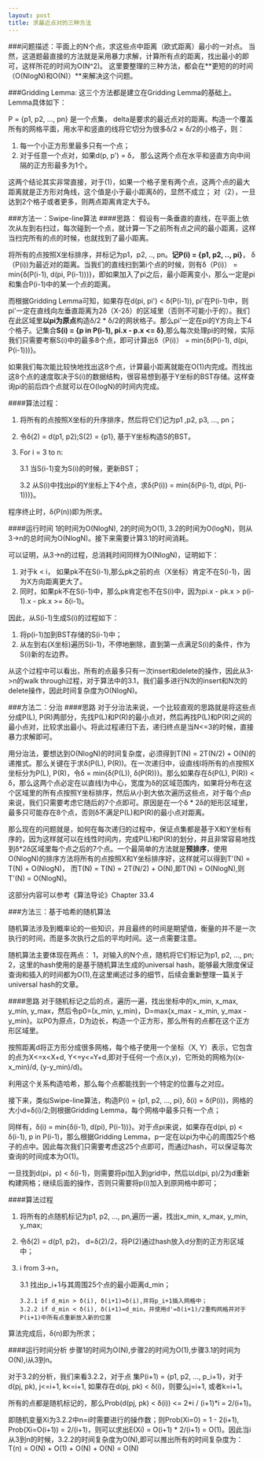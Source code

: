 ```yaml
---
layout: post
title: 求最近点对的三种方法 
---
```


###问题描述：平面上的N个点，求这些点中距离（欧式距离）最小的一对点。
当然，这道题最直接的方法就是采用暴力求解，计算所有点的距离，找出最小的即可，这样所花的时间为O(N^2)。
这里要整理的三种方法，都会在**更短的的时间（O(NlogN)和O(N)）**来解决这个问题。

###Gridding Lemma:
这三个方法都是建立在Gridding Lemma的基础上。Lemma具体如下：

P = {p1, p2, ..., pn} 是一个点集， delta是要求的最近点对的距离。构造一个覆盖所有的网格平面，用水平和竖直的线将它切分为很多δ/2 × δ/2的小格子，则：

1. 每一个小正方形里最多只有一个点；
2. 对于任意一个点对，如果d(p, p') = δ， 那么这两个点在水平和竖直方向中间隔的正方形最多为1个。

这两个结论其实非常直接，对于(1)，如果一个格子里有两个点，这两个点的最大距离就是正方形对角线，这个值是小于最小距离δ的，显然不成立；
对（2），一旦达到2个格子或者更多，则两点距离肯定大于δ。

###方法一：Swipe-line算法
####思路：
假设有一条垂直的直线，在平面上依次从左到右扫过，每次碰到一个点，就计算一下之前所有点之间的最小距离，这样当扫完所有的点的时候，也就找到了最小距离。

将所有的点按照X坐标排序，并标记为p1，p2, .., pn。**记P(i) = {p1, p2, .., pi}**， δ（P(i))为最近对的距离。当我们的直线扫到第i个点的时候，则有δ（P(i)） = min{δ(P(i-1), d(pi, P(i-1)))}，即如果加入了pi之后，最小距离变小，那么一定是pi和集合P(i-1)中的某一个点的距离。

而根据Gridding Lemma可知，如果存在d(pi, pi') < δ(P(i-1)), pi'在P(i-1)中，则pi'一定在直线向左垂直距离为2δ（X-2δ）的区域里（否则不可能小于的）。我们在此区域里**以pi为原点**构造δ/2 * δ/2的网状格子。那么pi'一定在pi的Y方向上下4个格子。记集合**S(i) = {p in P(i-1), pi.x - p.x <= δ}**,那么每次处理pi的时候，实际我们只需要考察S(i)中的最多8个点，即可计算出δ（P(i)） = min{δ(P(i-1), d(pi, P(i-1)))}。

如果我们每次能比较快地找出这8个点，计算最小距离就能在O(1)内完成。而找出这8个点的速度取决于S(i)的数据结构，很容易想到基于Y坐标的BST存储。这样查询pi的前后四个点就可以在O(logN)的时间内完成。


####算法过程：

1.	将所有的点按照X坐标的升序排序，然后将它们记为p1 ,p2, p3, ..., pn；
2.	令δ(2) = d(p1, p2);S(2) = {p1}, 基于Y坐标构造S的BST。
3.	For i = 3 to n:

	3.1 当S(i-1)变为S(i)的时候，更新BST；
	
	3.2 从S(i)中找出pi的Y坐标上下4个点，求δ(P(i)) = min{δ(P(i-1), d(pi, P(i-1)))}。
	
	
程序终止时，δ(P(n))即为所求。

####运行时间
1的时间为O(NlogN), 2的时间为O(1), 3.2的时间为O(logN)，则从3->n的总时间为O(NlogN)。接下来需要计算3.1的时间消耗。

可以证明，从3->n的过程，总消耗时间同样为O(NlogN)，证明如下：

1.	对于k < i， 如果pk不在S(i-1),那么pk之前的点（X坐标）肯定不在S(i-1)，因为X方向距离更大了。
2.	同时，如果pk不在S(i-1)中，那么pk肯定也不在S(i)中，因为pi.x - pk.x > p(i-1).x - pk.x >= δ(i-1)。

因此，从S(i-1)生成S(i)的过程如下：

1.	将p(i-1)加到BST存储的S(i-1)中；
2.	从左到右(X坐标)遍历S(i-1)，不停地删除，直到第一点满足S(i)的条件，作为S(i)新的左边界。

从这个过程中可以看出，所有的点最多只有一次insert和delete的操作，因此从3->n的walk through过程，对于算法中的3.1，我们最多进行N次的insert和N次的delete操作，因此时间复杂度为O(NlogN)。


###方法二：分治
####思路
对于分治法来说，一个比较直观的思路就是将这些点分成P(L), P(R)两部分，先找P(L)和P(R)的最小点对，然后再找P(L)和P(R)之间的最小点对，比较求出最小。将此过程递归下去，递归终点是当N<=3的时候，直接暴力求解即可。

用分治法，要想达到O(NlogN)的时间复杂度，必须得到T(N) = 2T(N/2) + O(N)的递推式。那么关键在于求δ(P(L), P(R))。在一次递归中，设直线l将所有的点按照X坐标分为P(L), P(R)，令δ = min{δ(P(L)), δ(P(R))}。那么如果存在δ(P(L), P(R)) < δ，那么这两个点必定在以直线l为中心，宽度为δ的区域范围内，如果将分布在这个区域里的所有点按照Y坐标排序，然后从小到大依次遍历这些点，对于每个点p来说，我们只需要考虑它随后的7个点即可。原因是在一个δ * 2δ的矩形区域里，最多只可能存在8个点，否则δ不满足P(L)和P(R)的最小点对距离。

那么现在的问题就是，如何在每次递归的过程中，保证点集都是基于X和Y坐标有序的，因为这样就可以在线性时间内，完成P(L)和P(R)的划分，并且非常容易地找到δ*2δ区域里每个点之后的7个点。一个最简单的方法就是**预排序**，使用O(NlogN)的排序方法将所有的点按照X和Y坐标排序好，这样就可以得到T'(N) = T(N) + O(NlogN)， 而T(N) = T(N) = 2T(N/2) + O(N),即T(N) = O(NlogN),则T'(N) = O(NlogN)。

这部分内容可以参考《算法导论》Chapter 33.4


###方法三：基于哈希的随机算法

随机算法涉及到概率论的一些知识，并且最终的时间是期望值，衡量的并不是一次执行的时间，而是多次执行之后的平均时间。这一点需要注意。

随机算法主要体现在两点：
1，对输入的N个点，随机将它们标记为p1, p2, ..., pn;
2，这里的hash使用的是基于随机算法生成的universal hash，能够最大限度保证查询和插入的时间都为O(1),在这里阐述过多的细节，后续会重新整理一篇关于universal hash的文章。

####思路
对于随机标记之后的点，遍历一遍，找出坐标中的x_min, x_max, y_min, y_max，然后令p0=(x_min, y_min)，D=max{x_max - x_min, y_max - y_min}。以P0为原点，D为边长，构造一个正方形，那么所有的点都在这个正方形区域里。

按照距离d将正方形分成很多网格，每个格子使用一个坐标（X, Y）表示，它包含的点为X<=x<X+d, Y<=y<=Y+d,即对于任何一个点(x,y)，它所处的网格为((x-x_min)/d, (y-y_min)/d)。

利用这个关系构造哈希，那么每个点都能找到一个特定的位置与之对应。

接下来，类似Swipe-line算法，构造P(i) = {p1, p2, ..., pi}, δ(i) = δ(P(i))，网格的大小d=δ(i)/2;则根据Gridding Lemma，每个网格中最多只有一个点；

同样有，δ(i) = min{δ(i-1), d(pi), P(i-1))}。对于点pi来说，如果存在d(pi, p) < δ(i-1), p in P(i-1)，那么根据Gridding Lemma，p一定在以pi为中心的周围25个格子的点中。因此每次我们只需要考虑这25个点即可，而通过hash，可以保证每次查询的时间成本为O(1)。

一旦找到d(pi，p) < δ(i-1)，则需要将pi加入到grid中，然后以d(pi, p)/2为d重新构建网格；继续后面的操作，否则只需要将p(i)加入到原网格中即可；


####算法过程
1.	将所有的点随机标记为p1, p2, ..., pn,遍历一遍，找出x_min, x_max, y_min, y_max;
2.	令δ(2) = d(p1, p2)， d=δ(2)/2，将P(2)通过hash放入d分割的正方形区域中；
3.	i from 3->n，

	3.1 找出p_i+1与其周围25个点的最小距离d_min；
	
		3.2.1 if d_min > δ(i), δ(i+1)=δ(i),并将p_i+1插入网格中；
		3.2.2 if d_min < δ(i), δ(i+1)=d_min，并使用d'=δ(i+1)/2重构网格并对于P(i+1)中所有点重新放入新的位置
		
算法完成后，δ(n)即为所求；

####运行时间分析
步骤1的时间为O(N),步骤2的时间为O(1),步骤3.1的时间为O(N),i从3到n。

对于3.2的分析，我们来看3.2.2，对于点 集P(i+1) = {p1, p2, ..., p_i+1}，对于d(pj, pk), j<=i+1, k<=i+1, 如果存在d(pj, pk) < δ(i)，则要么j=i+1, 或者k=i+1。
	
所有的点都是随机标记的，那么Prob(d(pj, pk) < δ(i)) <= 2\*i / (i+1)\*i = 2/(i+1)。

即随机变量Xi为3.2.2中n=i时需要进行的操作数；则Prob(Xi=0) = 1 - 2(i+1), Prob(Xi=O(i+1)) = 2/(i+1)，则可以求出E(Xi) = O(i+1) * 2/(i+1) = O(1)。因此当i从3到n的时候，3.2.2的时间复杂度为O(N),即可以推出所有的时间复杂度为：T(n) = O(N) + O(1) + O(N) + O(N) = O(N)






